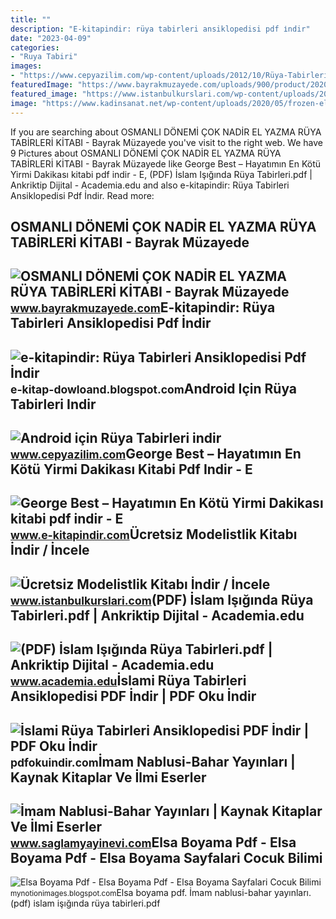```yaml
---
title: ""
description: "E-kitapindir: rüya tabirleri ansiklopedisi pdf i̇ndir"
date: "2023-04-09"
categories:
- "Ruya Tabiri"
images:
- "https://www.cepyazilim.com/wp-content/uploads/2012/10/Rüya-Tabirleri-(Reklamsız)-goruntuler-4.jpg"
featuredImage: "https://www.bayrakmuzayede.com/uploads/900/product/2020/10/14/osmanli-donemi-cok-nadir-el-yazma-dua-tabirleri-kitabi_16026680032.jpg"
featured_image: "https://www.istanbulkurslari.com/wp-content/uploads/2016/03/ismek-modelistlik-kitabi.png"
image: "https://www.kadinsanat.net/wp-content/uploads/2020/05/frozen-elsa-boyama6.png"
---
```


If you are searching about OSMANLI DÖNEMİ ÇOK NADİR EL YAZMA RÜYA TABİRLERİ KİTABI - Bayrak Müzayede you've visit to the right web. We have 9 Pictures about OSMANLI DÖNEMİ ÇOK NADİR EL YAZMA RÜYA TABİRLERİ KİTABI - Bayrak Müzayede like George Best – Hayatımın En Kötü Yirmi Dakikası kitabi pdf indir - E, (PDF) İslam Işığında Rüya Tabirleri.pdf | Ankriktip Dijital - Academia.edu and also e-kitapindir: Rüya Tabirleri Ansiklopedisi Pdf İndir. Read more:

OSMANLI DÖNEMİ ÇOK NADİR EL YAZMA RÜYA TABİRLERİ KİTABI - Bayrak Müzayede
-------------------------------------------------------------------------

 ![OSMANLI DÖNEMİ ÇOK NADİR EL YAZMA RÜYA TABİRLERİ KİTABI - Bayrak Müzayede](https://www.bayrakmuzayede.com/uploads/900/product/2020/10/14/osmanli-donemi-cok-nadir-el-yazma-dua-tabirleri-kitabi_16026680032.jpg) <small>www.bayrakmuzayede.com</small>E-kitapindir: Rüya Tabirleri Ansiklopedisi Pdf İndir
----------------------------------------------------

 ![e-kitapindir: Rüya Tabirleri Ansiklopedisi Pdf İndir](http://4.bp.blogspot.com/-ITcm1Vo11dM/UjX_6CoVpqI/AAAAAAAAAac/N4pdyjxT-gg/s320/islamiruyatabirleri.jpg) <small>e-kitap-dowloand.blogspot.com</small>Android Için Rüya Tabirleri Indir
---------------------------------

 ![Android için Rüya Tabirleri indir](https://www.cepyazilim.com/wp-content/uploads/2012/10/Rüya-Tabirleri-(Reklamsız)-goruntuler-4.jpg) <small>www.cepyazilim.com</small>George Best – Hayatımın En Kötü Yirmi Dakikası Kitabi Pdf Indir - E
-------------------------------------------------------------------

 ![George Best – Hayatımın En Kötü Yirmi Dakikası kitabi pdf indir - E](https://www.e-kitapindir.com/wp-content/uploads/2021/11/george-best-hayatimin-en-kotu-yirmi-dakikasi-kitabi-pdf-oku-indir.jpg) <small>www.e-kitapindir.com</small>Ücretsiz Modelistlik Kitabı İndir / İncele
------------------------------------------

 ![Ücretsiz Modelistlik Kitabı İndir / İncele](https://www.istanbulkurslari.com/wp-content/uploads/2016/03/ismek-modelistlik-kitabi.png) <small>www.istanbulkurslari.com</small>(PDF) İslam Işığında Rüya Tabirleri.pdf | Ankriktip Dijital - Academia.edu
--------------------------------------------------------------------------

 ![(PDF) İslam Işığında Rüya Tabirleri.pdf | Ankriktip Dijital - Academia.edu](https://0.academia-photos.com/attachment_thumbnails/52480835/mini_magick20180815-12947-p66qmp.png?1534402519) <small>www.academia.edu</small>İslami Rüya Tabirleri Ansiklopedisi PDF İndir | PDF Oku İndir
-------------------------------------------------------------

 ![İslami Rüya Tabirleri Ansiklopedisi PDF İndir | PDF Oku İndir](https://pdfokuindir.com/wp-content/uploads/2022/10/Islami-Ruya-Tabirleri-Ansiklopedisi-PDF-Indir.jpeg) <small>pdfokuindir.com</small>İmam Nablusi-Bahar Yayınları | Kaynak Kitaplar Ve İlmi Eserler
--------------------------------------------------------------

 ![İmam Nablusi-Bahar Yayınları | Kaynak Kitaplar Ve İlmi Eserler](https://www.saglamyayinevi.com/img/products/97897545500646_n11.jpg) <small>www.saglamyayinevi.com</small>Elsa Boyama Pdf - Elsa Boyama Pdf - Elsa Boyama Sayfalari Cocuk Bilimi
----------------------------------------------------------------------

 ![Elsa Boyama Pdf - Elsa Boyama Pdf - Elsa Boyama Sayfalari Cocuk Bilimi](https://www.kadinsanat.net/wp-content/uploads/2020/05/frozen-elsa-boyama6.png) <small>mynotionimages.blogspot.com</small>Elsa boyama pdf. İmam nablusi-bahar yayınları. (pdf) i̇slam işığında rüya tabirleri.pdf
